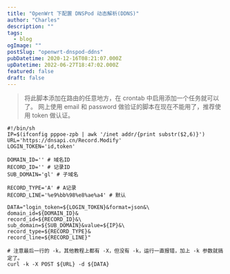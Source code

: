 ```yaml
---
title: "OpenWrt 下配置 DNSPod 动态解析(DDNS)"
author: "Charles"
description: ""
tags:
  - blog
ogImage: ""
postSlug: "openwrt-dnspod-ddns"
pubDatetime: 2020-12-16T08:21:07.000Z
upDatetime: 2022-06-27T18:47:02.000Z
featured: false
draft: false
---
```


> 将此脚本添加在路由的任意地方，在 crontab 中启用添加一个任务就可以了。
> 网上使用 email 和 password 做验证的脚本在现在不能用了，推荐使用 token 做认证。

```shell
#!/bin/sh
IP=$(ifconfig pppoe-zpb | awk '/inet addr/{print substr($2,6)}')
URL='https://dnsapi.cn/Record.Modify'
LOGIN_TOKEN='id,token'

DOMAIN_ID='' # 域名ID
RECORD_ID='' # 记录ID
SUB_DOMAIN='gl' # 子域名

RECORD_TYPE='A' # A记录
RECORD_LINE='%e9%bb%98%e8%ae%a4' # 默认

DATA="login_token=${LOGIN_TOKEN}&format=json&\
domain_id=${DOMAIN_ID}&
record_id=${RECORD_ID}&\
sub_domain=${SUB_DOMAIN}&value=${IP}&\
record_type=${RECORD_TYPE}&
record_line=${RECORD_LINE}"

# 注意最后一行的 -k，其他教程上都有 -X，但没有 -k，运行一直报错，加上 -k 参数就搞定了。
curl -k -X POST ${URL} -d ${DATA}

```
